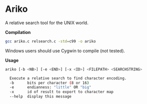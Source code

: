 Ariko
=====
A relative search tool for the UNIX world.


__Compilation__ 
```bash
gcc ariko.c relsearch.c -std=c99 -o ariko
```
Windows users should use Cygwin to compile (not tested).

__Usage__
```bash
ariko [-b <NB>] [-e <END>] [-x <ID>] <FILEPATH> <SEARCHSTRING>

  Execute a relative search to find character encoding.
  -b      bits per character (8 or 16)
  -e      endianness: "little" OR "big"
  -x      id of result to export to character map
  --help  display this message
```
